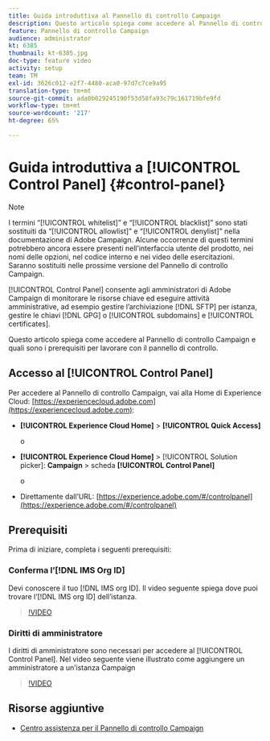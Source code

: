 ```yaml
---
title: Guida introduttiva al Pannello di controllo Campaign
description: Questo articolo spiega come accedere al Pannello di controllo Campaign e quali sono i prerequisiti per lavorare con il pannello di controllo.
feature: Pannello di controllo Campaign
audience: administrator
kt: 6385
thumbnail: kt-6385.jpg
doc-type: feature video
activity: setup
team: TM
exl-id: 3626c012-e2f7-4480-aca0-97d7c7ce9a95
translation-type: tm+mt
source-git-commit: ada0b029245190f53d58fa93c79c161719bfe9fd
workflow-type: tm+mt
source-wordcount: '217'
ht-degree: 65%

---
```


# Guida introduttiva a [!UICONTROL Control Panel] {#control-panel}

>[!NOTE]
>
>I termini “[!UICONTROL whitelist]” e “[!UICONTROL blacklist]” sono stati sostituiti da “[!UICONTROL allowlist]” e “[!UICONTROL denylist]” nella documentazione di Adobe Campaign. Alcune occorrenze di questi termini potrebbero ancora essere presenti nell’interfaccia utente del prodotto, nei nomi delle opzioni, nel codice interno e nei video delle esercitazioni. Saranno sostituiti nelle prossime versione del Pannello di controllo Campaign.

[!UICONTROL Control Panel] consente agli amministratori di Adobe Campaign di monitorare le risorse chiave ed eseguire attività amministrative, ad esempio gestire l’archiviazione [!DNL SFTP] per istanza, gestire le chiavi [!DNL GPG] o [!UICONTROL subdomains] e [!UICONTROL certificates].

Questo articolo spiega come accedere al Pannello di controllo Campaign e quali sono i prerequisiti per lavorare con il pannello di controllo.

## Accesso al [!UICONTROL Control Panel]

Per accedere al Pannello di controllo Campaign, vai alla Home di Experience Cloud: [https://experiencecloud.adobe.com](https://experiencecloud.adobe.com):

* **[!UICONTROL Experience Cloud Home]** > **[!UICONTROL Quick Access]**

   o
* **[!UICONTROL Experience Cloud Home]**  > [!UICONTROL Solution picker]: **Campaign** > scheda **[!UICONTROL Control Panel]**

   o

* Direttamente dall’URL: [https://experience.adobe.com/#/controlpanel](https://experience.adobe.com/#/controlpanel)

## Prerequisiti

Prima di iniziare, completa i seguenti prerequisiti:

### Conferma l’[!DNL IMS Org ID]

Devi conoscere il tuo [!DNL IMS org ID]. Il video seguente spiega dove puoi trovare l’[!DNL IMS org ID] dell’istanza.

>[!VIDEO](https://video.tv.adobe.com/v/27183?quality=12)

### Diritti di amministratore

I diritti di amministratore sono necessari per accedere al [!UICONTROL Control Panel].
Nel video seguente viene illustrato come aggiungere un amministratore a un’istanza Campaign

>[!VIDEO](https://video.tv.adobe.com/v/27147?quality=12)

## Risorse aggiuntive

* [Centro assistenza per il Pannello di controllo Campaign](https://docs.adobe.com/content/help/it-IT/control-panel/using/control-panel-home.html)
